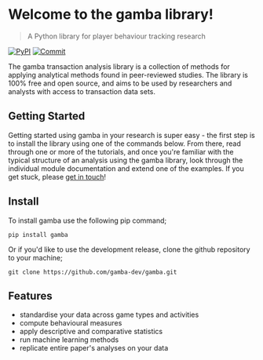 # Welcome to the gamba library!
> A Python library for player behaviour tracking research


[![PyPI](https://img.shields.io/pypi/v/gamba?style=for-the-badge&color=blue)](https://pypi.org/project/gamba/)
[![Commit](https://img.shields.io/github/last-commit/gamba-dev/gamba?label=Last%20update&style=for-the-badge&)](https://github.com/gamba-dev/gamba/commit/main)

The gamba transaction analysis library is a collection of methods for applying analytical methods found in peer-reviewed studies. The library is 100% free and open source, and aims to be used by researchers and analysts with access to transaction data sets.

## Getting Started

Getting started using gamba in your research is super easy - the first step is to install the library using one of the commands below. From there, read through one or more of the tutorials, and once you're familiar with the typical structure of an analysis using the gamba library, look through the individual module documentation and extend one of the examples. If you get stuck, please [get in touch](https://twitter.com/ojscholten)!

## Install

To install gamba use the following pip command;

`pip install gamba`

Or if you'd like to use the development release, clone the github repository to your machine;

`git clone https://github.com/gamba-dev/gamba.git`

## Features

- standardise your data across game types and activities
- compute behavioural measures
- apply descriptive and comparative statistics
- run machine learning methods
- replicate entire paper's analyses on your data
